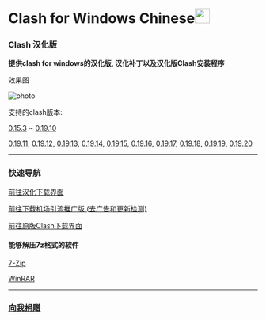# Clash for Windows Chinese<img src="https://github.com/ender-zhao/Clash-for-Windows_Chinese/blob/main/image/image_clash.png?raw=true" width="30" height="30">
### Clash 汉化版

**提供clash for windows的汉化版, 汉化补丁以及汉化版Clash安装程序**

效果图

![photo](https://github.com/ender-zhao/Clash-for-Windows_Chinese/blob/main/image/Image_Clash-for-Windows_Chinese-0.19.20.png?raw=true)

支持的clash版本: 

[0.15.3](https://github.com/ender-zhao/Clash-for-Windows_Chinese/releases/tag/CFW-V0.15.3_CN-V4)
~
[0.19.10](https://github.com/ender-zhao/Clash-for-Windows_Chinese/releases/tag/CFW-V0.19.10_CN)

[0.19.11](https://github.com/ender-zhao/Clash-for-Windows_Chinese/releases/tag/CFW-V0.19.11_CN),
[0.19.12](https://github.com/ender-zhao/Clash-for-Windows_Chinese/releases/tag/CFW-V0.19.12_CN),
[0.19.13](https://github.com/ender-zhao/Clash-for-Windows_Chinese/releases/tag/CFW-V0.19.13_CN),
[0.19.14](https://github.com/ender-zhao/Clash-for-Windows_Chinese/releases/tag/CFW-V0.19.14_CN),
[0.19.15](https://github.com/ender-zhao/Clash-for-Windows_Chinese/releases/tag/CFW-V0.19.15_CN),
[0.19.16](https://github.com/ender-zhao/Clash-for-Windows_Chinese/releases/tag/CFW-V0.19.16_CN),
[0.19.17](https://github.com/ender-zhao/Clash-for-Windows_Chinese/releases/tag/CFW-V0.19.17_CN),
[0.19.18](https://github.com/ender-zhao/Clash-for-Windows_Chinese/releases/tag/CFW-V0.19.18_CN),
[0.19.19](https://github.com/ender-zhao/Clash-for-Windows_Chinese/releases/tag/CFW-V0.19.19_CN),
[0.19.20](https://github.com/ender-zhao/Clash-for-Windows_Chinese/releases/tag/CFW-V0.19.20_CN)

***
### 快速导航
[前往汉化下载界面](https://github.com/ender-zhao/Clash-for-Windows_Chinese/releases)

[前往下载机场引流推广版 (去广告和更新检测)](https://github.com/ender-zhao/CFW-custom-made)

[前往原版Clash下载界面](https://github.com/Fndroid/clash_for_windows_pkg/releases)

#### 能够解压7z格式的软件

[7-Zip](https://www.7-zip.org/)

[WinRAR](https://www.rarlab.com/)

***
### [向我捐赠](https://github.com/ender-zhao/EZ)
